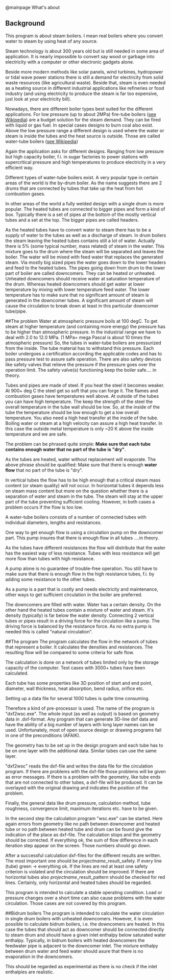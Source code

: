 @mainpage What's about

## Background
This program is about steam boilers. I mean real boilers where you convert water to steam by using heat of any source.

Steam technology is about 300 years old but is still needed in some area of application. It is nearly impossible to convert say wood or garbage into electricity with a computer or other electronic gadgets alone. 

Beside more modern methods like solar panels, wind turbines, hydropower or tidal wave power stations there is still a demand for electricity from solid waste resources (like agricultural waste). Beside that, steam is even needed as a heating source in different industrial applications like refineries or food industry (and using electricity to produce the steam is far too expensive, just look at your electricity bill).

Nowadays, there are different boiler types best suited for the different applications. For low pressure (up to about 2MPa) fire-tube boilers (<a href=" https://en.wikipedia.org/wiki/Fire-tube_boiler">see Wikipedia</a>) are a budget solution for the steam demand. They can be fired with liquid or gas fuel. In special cases designs to burn coal also exist. Above the low pressure range a different design is used where the water or steam is inside the tubes and the heat source is outside. Those are called water-tube boilers (<a href="https://en.wikipedia.org/wiki/Water-tube_boiler">see Wikipedia</a>) 

Again the application asks for different designs. Ranging from low pressure but high capacity boiler, f.i. in sugar factories to power stations with supercritical pressure and high temperatures to produce electricity in a very efficient way. 

Different types of water-tube boilers exist. A very popular type in certain areas of the world is the by-drum boiler. As the name suggests there are 2 drums that are connected by tubes that take up the heat from hot combustion gases. 

In other areas of the world a fully welded design with a single drum is more popular. The heated tubes are connected to bigger pipes and form a kind of box. Typically there is a set of pipes at the bottom of the mostly vertical tubes and a set at the top. The bigger pipes are called headers. 

As the heated tubes have to convert water to steam there has to be a supply of water to the tubes as well as a discharge of steam. In drum boilers the steam leaving the heated tubes contains still a lot of water. Actually there is 5% (some typical number, mass related) of steam in the water. This mixture goes to the drum where the steam will be separated and leaves the boiler. The water will be mixed with feed water that replaces the generated steam. Via mostly big sized pipes the water goes down to the lower headers and feed to the heated tubes. The pipes going down from drum to the lower part of boiler are called downcomers. They can be heated or unheated. Unheated downcomers should receive water at saturation temperature of the drum. Whereas heated downcomers should get water at lower temperature by mixing with lower temperature feed water. The lower temperature has to make sure that no significant amount of steam is generated in the downcomer tubes. A significant amount of steam will cause the circulation to break down at least in this particular downcomer tube/pipe.  

##The problem
Water at atmospheric pressure boils at 100 degC. To get steam at higher temperature (and containing more energy) the pressure has to be higher than atmospheric pressure. In the industrial range we have to deal with 2.0 to 12.0 MPa. (1 MPa= mega Pascal is about 10 times the atmospheric pressure) So, the tubes in water-tube boilers are pressurized from the inside. The tube material has to withstand this pressure. Each boiler undergoes a certification according the applicable codes and has to pass pressure test to assure safe operation. There are also safety devices like safety valves that relieve the pressure if the pressure goes over the operation limit. The safety valve(s) functioning keep the boiler safe.... in theory. 

Tubes and pipes are made of steel. If you heat the steel it becomes weaker. At 900+ deg C the steel get so soft that you can forge it. The flames and combustion gases have temperatures well above. At outside of the tubes you can have high temperature. The keep the strength of the steel the overall temperature in the tube wall should be low. So, at the inside of the tube the temperature should be low enough to get a low overall temperature. You also need a high heat transfer at the inside of the tube. Boiling water or steam at a high velocity can assure a high heat transfer. In this case the outside metal temperature is only ~20 K above the inside temperature and we are safe. 

The problem can be phrased quite simple: **Make sure that each tube contains enough water that no part of the tube is "dry"**. 

As the tubes are heated, water without replacement will evaporate. The above phrase should be qualified: Make sure that there is enough **water flow** that no part of the tube is "dry".

In vertical tubes the flow has to be high enough that a critical steam mass content (or steam quality) will not occur. In horizontal tubes it depends less on steam mass content but more on the question whether there is a separation of water and steam in the tube. The steam will stay at the upper part of the tube preventing sufficient cooling. However, in both cases a problem occurs if the flow is too low. 

A water-tube boilers consists of a number of connected tubes with individual diameters, lengths and resistances.  

One way to get enough flow is using a circulation pump on the downcomer part. This pump insures that there is enough flow in all tubes ....in theory.

As the tubes have different resistances the flow will distribute that the water has the easiest way of less resistance. Tubes with less resistance will get more flow than tubes with high resistance. 

A pump alone is no guarantee of trouble-free operation. You still have to make sure that there is enough flow in the high resistance tubes, f.i. by adding some resistance to the other tubes. 

As a pump is a part that is costly and needs electricity and maintenance, other ways to get sufficient circulation in the boiler are preferred. 

The downcomers are filled with water. Water has a certain density. On the other hand the heated tubes contain a mixture of water and steam. It's density (typically) is far below the water density. Connecting 2 vertical tubes or pipes result in a driving force for the circulation like a pump. The driving force is balanced by the resistance force. As no extra pump is needed this is called "natural circulation".

##The program
The program calculates the flow in the network of tubes that represent a boiler. It calculates the densities and resistances. The resulting flow will be compared to some criteria for safe flow. 

The calculation is done on a network of tubes limited only by the storage capacity of the computer. Test cases with 3000+ tubes have been calculated. 

Each tube has some properties like 3D position of start and end point, diameter, wall thickness, heat absorption, bend radius, orifice etc.

Setting up a data file for several 1000 tubes is quite time consuming. 

Therefore a kind of pre-processor is used. The name of the program is "dxf2wsc.exe". The whole input (as well as output) is based on geometry data in .dxf-format. Any program that can generate 3D-line dxf data and have the ability of a big number of layers with long layer names can be used. Unfortunately, most of open source design or drawing programs fail in one of the preconditions (AFAIK). 

The geometry has to be set up in the design program and each tube has to be on one layer with the additional data. Similar tubes can use the same layer. 

"dxf2wsc" reads the dxf-file and writes the data file for the circulation program. If there are problems with the dxf-file those problems will be given as error messages. If there is a problem with the geometry, like tube ends that are not connected to other tubes, a dxf-file will be produced. It can be overlayed with the original drawing and indicates the position of the problem. 

Finally, the general data like drum pressure, calculation method, tube roughness, convergence limit, maximum iterations etc. have to be given. 

In the second step the calculation program "wsc.exe" can be started. Here again errors from geometry like no path between downcomer and heated tube or no path between heated tube and drum can be found give the indication of the place as dxf-file. The calculation stops and the geometry should be corrected. If everything ok, the sum of flow difference in each iteration step appear on the screen. Those numbers should go down. 

After a successful calculation dxf-files for the different results are written. The most important one should be *projectname*_result_safety. If every line (tube) green -> everything ok. If the lines are red at least one safety criterion is violated and the circulation should be improved. If there are horizontal tubes also *projectname*_result_pattern should be checked for red lines. Certainly, only horizontal and heated tubes should be regarded.

This program is intended to calculate a stable operating condition. Load or pressure changes over a short time can also cause problems with the water circulation. Those cases are not covered by this program. 

##Bidrum boilers
The program is intended to calculate the water circulation in single drum boilers with unheated downcomers. However, it is even possible to calculate bidrum boilers, i.e. the downcomers are heated. In this case the tubes that should act as downcomer should be connected directly to steam drum and should have a given inlet enthalpy below saturated water enthalpy. Typically, in bidrum boilers with heated downcomers the feedwater pipe is adjacent to the downcomer inlet. The mixture enthalpy between drum water and feed water should asure that there is no evaporation in the downcomers. 

This should be regarded as experimental as there is no check if the inlet enthalpies are realistic. 

